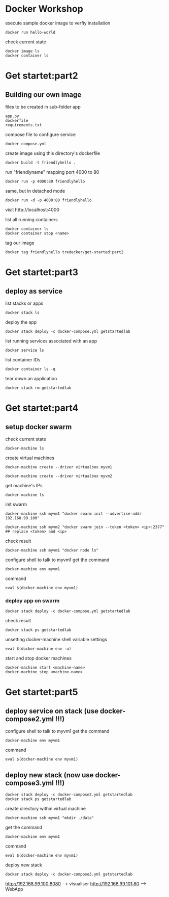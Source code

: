 # Docker Workshop


execute sample docker image to verfiy installation
	
	docker run hello-world
	
check current state
	
	docker image ls
	docker container ls

# Get startet:part2 
## Building our own image

files to be created in sub-folder app

	app.py
	dockerfile
	requirements.txt

compose file to configure service
	
	docker-compose.yml

create image using this directory's dockerfile
	
	docker build -t friendlyhello .

run "friendlyname" mapping port 4000 to 80
	
	docker run -p 4000:80 friendlyhello

same, but in detached mode
	
	docker run -d -p 4000:80 friendlyhello         

visit http://localhost:4000

list all running containers
	
	docker container ls
	docker container stop <name>

tag our image
	
	docker tag friendlyhello tredecker/get-started:part2  


# Get startet:part3
## deploy as service

list stacks or apps
	
	docker stack ls                                            

deploy the app
	
	docker stack deploy -c docker-compose.yml getstartedlab

list running services associated with an app
	
	docker service ls

list container IDs

	docker container ls -q                                      

tear down an application

	docker stack rm getstartedlab                             

# Get startet:part4
## setup docker swarm

check current state
	
	docker-machine ls

create virtual machines
	
	docker-machine create --driver virtualbox myvm1

	docker-machine create --driver virtualbox myvm2

get machine's IPs
	
	docker-machine ls

init swarm
	
	docker-machine ssh myvm1 "docker swarm init --advertise-addr 192.168.99.100"

	docker-machine ssh myvm2 "docker swarm join --token <token> <ip>:2377" ## replace <token> and <ip>

check result
	
	docker-machine ssh myvm1 "docker node ls"

configure shell to talk to myvm1
get the command
	
	docker-machine env myvm1
command
	
	eval $(docker-machine env myvm1)

### deploy app on swarm
	
	docker stack deploy -c docker-compose.yml getstartedlab

check result
	
	docker stack ps getstartedlab

unsetting docker-machine shell variable settings
	
	eval $(docker-machine env -u)

start and stop docker machines
	
	docker-machine start <machine-name>
	docker-machine stop <machine-name>

# Get startet:part5
## deploy service on stack (use docker-compose2.yml !!!)

configure shell to talk to myvm1
get the command
	
	docker-machine env myvm1
command
	
	eval $(docker-machine env myvm1)

## deploy new stack (now use docker-compose3.yml !!!)
	
	docker stack deploy -c docker-compose2.yml getstartedlab
	docker stack ps getstartedlab

create directory within virtual machine
	
	docker-machine ssh myvm1 "mkdir ./data"

get the command
	
	docker-machine env myvm1
command
	
	eval $(docker-machine env myvm1)

deploy new stack
	
	docker stack deploy -c docker-compose3.yml getstartedlab

http://192.168.99.100:8080 --> visualiser
http://192.168.99.101:80   --> WebApp
